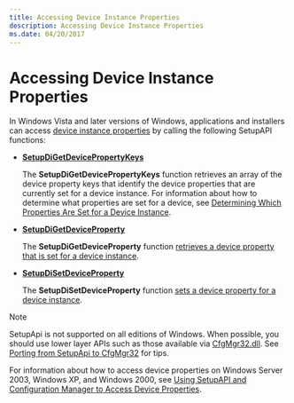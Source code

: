 ```yaml
---
title: Accessing Device Instance Properties
description: Accessing Device Instance Properties
ms.date: 04/20/2017
---
```


# Accessing Device Instance Properties


In Windows Vista and later versions of Windows, applications and installers can access [device instance properties](/previous-versions/ff541334(v=vs.85)) by calling the following SetupAPI functions:

-   [**SetupDiGetDevicePropertyKeys**](/windows/win32/api/setupapi/nf-setupapi-setupdigetdevicepropertykeys)

    The **SetupDiGetDevicePropertyKeys** function retrieves an array of the device property keys that identify the device properties that are currently set for a device instance. For information about how to determine what properties are set for a device, see [Determining Which Properties Are Set for a Device Instance](determining-which-properties-are-set-for-a-device-instance.md).

-   [**SetupDiGetDeviceProperty**](/windows/win32/api/setupapi/nf-setupapi-setupdigetdevicepropertyw)

    The **SetupDiGetDeviceProperty** function [retrieves a device property that is set for a device instance](retrieving-a-device-instance-property-value.md).

-   [**SetupDiSetDeviceProperty**](/windows/win32/api/setupapi/nf-setupapi-setupdisetdevicepropertyw)

    The **SetupDiSetDeviceProperty** function [sets a device property for a device instance](setting-a-device-instance-property-value.md).
    
> [!NOTE]
> SetupApi is not supported on all editions of Windows.  When possible, you should use lower layer APIs such as those available via [CfgMgr32.dll](/windows/win32/api/cfgmgr32/). See [Porting from SetupApi to CfgMgr32](porting-from-setupapi-to-cfgmgr32.md) for tips.

For information about how to access device properties on Windows Server 2003, Windows XP, and Windows 2000, see [Using SetupAPI and Configuration Manager to Access Device Properties](using-setupapi-and-configuration-manager-to-access-device-properties.md).

 

